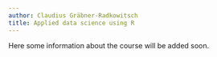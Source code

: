 ```yaml
---
author: Claudius Gräbner-Radkowitsch
title: Applied data science using R
---
```


Here some information about the course will be added soon.